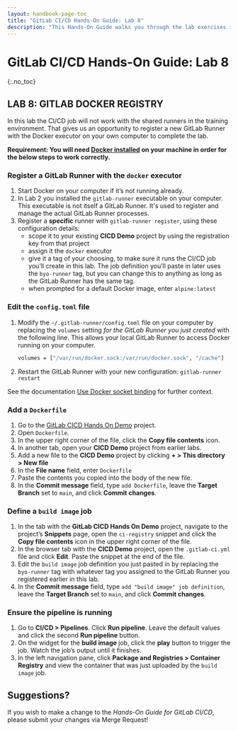 ```yaml
---
layout: handbook-page-toc
title: "GitLab CI/CD Hands-On Guide: Lab 8"
description: "This Hands-On Guide walks you through the lab exercises in the GitLab CI/CD course."
---
```

# GitLab CI/CD Hands-On Guide: Lab 8
{:.no_toc}

## LAB 8: GITLAB DOCKER REGISTRY

In this lab the CI/CD job will not work with the shared runners in the training environment. That gives us an opportunity to register a new GitLab Runner with the Docker executor on your own computer to complete the lab.

**Requirement: You will need [Docker installed](https://docs.docker.com/engine/install/) on your machine in order for the below steps to work correctly.**

### Register a GitLab Runner with the `docker` executor

1. Start Docker on your computer if it’s not running already.
1. In Lab 2 you installed the `gitlab-runner` executable on your computer. This executable is not itself a GitLab Runner. It's used to register and manage the actual GitLab Runner processes.
1. Register a **specific** runner with `gitlab-runner register`, using these configuration details:
    + scope it to your existing **CICD Demo** project by using the registration key from that project
    + assign it the `docker` executor
    + give it a tag of your choosing, to make sure it runs the CI/CD job you’ll create in this lab. The job definition you’ll paste in later uses the `byo-runner` tag, but you can change this to anything as long as the GitLab Runner has the same tag.
    + when prompted for a default Docker image, enter `alpine:latest`
    
### Edit the `config.toml` file

1. Modify the `~/.gitlab-runner/config.toml` file on your computer by replacing the `volumes` setting *for the GitLab Runner you just created* with the following line. This allows your local GitLab Runner to access Docker running on your computer.
    ```bash
    volumes = ["/var/run/docker.sock:/var/run/docker.sock", "/cache"]
    ```
1. Restart the GitLab Runner with your new configuration: `gitlab-runner restart`

See the documentation [Use Docker socket binding](https://docs.gitlab.com/ee/ci/docker/using_docker_build.html#use-docker-socket-binding) for further context.

### Add a `Dockerfile`

1. Go to the [GitLab CICD Hands On Demo](https://ilt.gitlabtraining.cloud/professional-services-classes/gitlab-ci-cd/gitlab-cicd-hands-on-demo) project.
1. Open `Dockerfile`.
1. In the upper right corner of the file, click the **Copy file contents** icon. 
1. In another tab, open your **CICD Demo** project from earlier labs.
1. Add a new file to the **CICD Demo** project by clicking **+ > This directory > New file**
1. In the **File name** field, enter `Dockerfile`
1. Paste the contents you copied into the body of the new file.
1. In the **Commit message** field, type `add Dockerfile`, leave the **Target Branch** set to `main`, and click **Commit changes**.

### Define a `build image` job

1. In the tab with the **GitLab CICD Hands On Demo** project, navigate to the project’s **Snippets** page, open the `ci-registry` snippet and click the **Copy file contents** icon in the upper right corner of the file.
1. In the browser tab with the **CICD Demo** project, open the `.gitlab-ci.yml` file and click **Edit**. Paste the snippet at the end of the file.
1. Edit the `build image` job definition you just pasted in by replacing the `byo-runner` tag with whatever tag you assigned to the GitLab Runner you registered earlier in this lab.
1. In the **Commit message** field, type `add "build image" job definition`, leave the **Target Branch** set to `main`, and click **Commit changes**.

### Ensure the pipeline is running 

1. Go to **CI/CD > Pipelines**. Click **Run pipeline**. Leave the default values and click the second **Run pipeline** button.
1. On the widget for the **build image** job, click the **play** button to trigger the job. Watch the job’s output until it finishes.
1. In the left navigation pane, click **Package and Registries > Container Registry** and view the container that was just uploaded by the `build image` job.

## Suggestions?

If you wish to make a change to the *Hands-On Guide for GitLab CI/CD*, please submit your changes via Merge Request!
